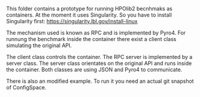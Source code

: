 This folder contains a prototype for running HPOlib2 becnhmaks as containers.
At the moment it uses Singularity. So you have to install Singularity first:
https://singularity.lbl.gov/install-linux

The mechanism used is known as RPC and is implemented by Pyro4. For runnung the
benchmark inside the container there exist a client class simulating the
original API.

The client class controls the container. The RPC server is implemented by
a server class. The server class orientates on the original API and runs inside
the container. Both classes are using JSON and Pyro4 to communicate.

There is also an modified example. To run it you need an actual git snapshot of
ConfigSpace.
